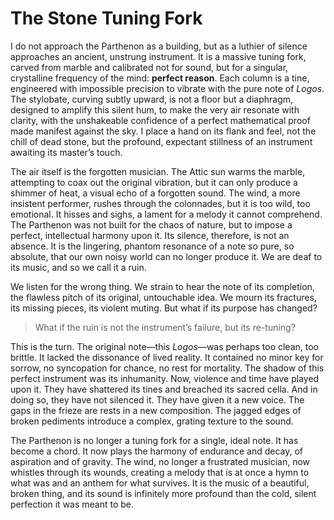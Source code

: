 # The Stone Tuning Fork

I do not approach the Parthenon as a building, but as a luthier of silence approaches an ancient, unstrung instrument. It is a massive tuning fork, carved from marble and calibrated not for sound, but for a singular, crystalline frequency of the mind: **perfect reason**. Each column is a tine, engineered with impossible precision to vibrate with the pure note of *Logos*. The stylobate, curving subtly upward, is not a floor but a diaphragm, designed to amplify this silent hum, to make the very air resonate with clarity, with the unshakeable confidence of a perfect mathematical proof made manifest against the sky. I place a hand on its flank and feel, not the chill of dead stone, but the profound, expectant stillness of an instrument awaiting its master’s touch.

The air itself is the forgotten musician. The Attic sun warms the marble, attempting to coax out the original vibration, but it can only produce a shimmer of heat, a visual echo of a forgotten sound. The wind, a more insistent performer, rushes through the colonnades, but it is too wild, too emotional. It hisses and sighs, a lament for a melody it cannot comprehend. The Parthenon was not built for the chaos of nature, but to impose a perfect, intellectual harmony upon it. Its silence, therefore, is not an absence. It is the lingering, phantom resonance of a note so pure, so absolute, that our own noisy world can no longer produce it. We are deaf to its music, and so we call it a ruin.

We listen for the wrong thing. We strain to hear the note of its completion, the flawless pitch of its original, untouchable idea. We mourn its fractures, its missing pieces, its violent muting. But what if its purpose has changed?

> What if the ruin is not the instrument’s failure, but its re-tuning?

This is the turn. The original note—this *Logos*—was perhaps too clean, too brittle. It lacked the dissonance of lived reality. It contained no minor key for sorrow, no syncopation for chance, no rest for mortality. The shadow of this perfect instrument was its inhumanity. Now, violence and time have played upon it. They have shattered its tines and breached its sacred cella. And in doing so, they have not silenced it. They have given it a new voice. The gaps in the frieze are rests in a new composition. The jagged edges of broken pediments introduce a complex, grating texture to the sound.

The Parthenon is no longer a tuning fork for a single, ideal note. It has become a chord. It now plays the harmony of endurance and decay, of aspiration and of gravity. The wind, no longer a frustrated musician, now whistles through its wounds, creating a melody that is at once a hymn to what was and an anthem for what survives. It is the music of a beautiful, broken thing, and its sound is infinitely more profound than the cold, silent perfection it was meant to be.